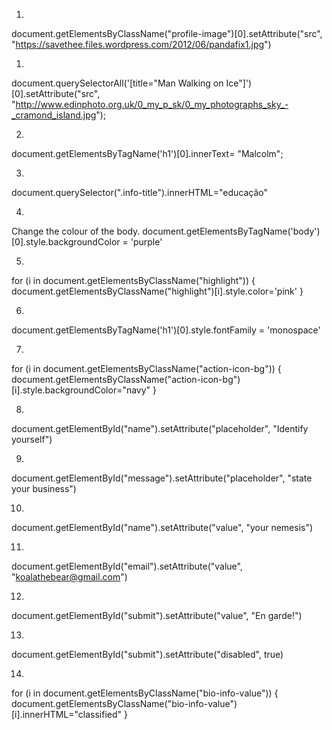 1.
document.getElementsByClassName("profile-image")[0].setAttribute("src", "https://savethee.files.wordpress.com/2012/06/pandafix1.jpg")

1.
document.querySelectorAll('[title="Man Walking on Ice"]')[0].setAttribute("src", "http://www.edinphoto.org.uk/0_my_p_sk/0_my_photographs_sky_-_cramond_island.jpg");

2.
document.getElementsByTagName('h1')[0].innerText= "Malcolm";

3.
document.querySelector(".info-title").innerHTML="educação"

4.
Change the colour of the body.
document.getElementsByTagName('body')[0].style.backgroundColor = 'purple'

5.
for (i in document.getElementsByClassName("highlight")) {
    document.getElementsByClassName("highlight")[i].style.color='pink'
}

6.
document.getElementsByTagName('h1')[0].style.fontFamily = 'monospace'

7.
for (i in document.getElementsByClassName("action-icon-bg")) {
    document.getElementsByClassName("action-icon-bg")[i].style.backgroundColor="navy"
}

8.
document.getElementById("name").setAttribute("placeholder", "Identify yourself")

9.
document.getElementById("message").setAttribute("placeholder", "state your business")

10.
document.getElementById("name").setAttribute("value", "your nemesis")

11.
document.getElementById("email").setAttribute("value", "koalathebear@gmail.com")

12.
document.getElementById("submit").setAttribute("value", "En garde!")

13.
document.getElementById("submit").setAttribute("disabled", true)

14.
for (i in document.getElementsByClassName("bio-info-value")) {
    document.getElementsByClassName("bio-info-value")[i].innerHTML="classified"
}